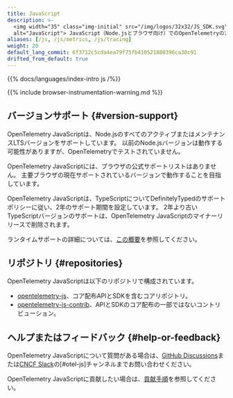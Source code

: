 ```yaml
---
title: JavaScript
description: >-
  <img width="35" class="img-initial" src="/img/logos/32x32/JS_SDK.svg"
  alt="JavaScript"> JavaScript（Node.jsとブラウザ向け）でのOpenTelemetryの言語固有実装。
aliases: [/js, /js/metrics, /js/tracing]
weight: 20
default_lang_commit: 6f3712c5cda4ea79f75fb410521880396ca30c91
drifted_from_default: true
---
```


{{% docs/languages/index-intro js /%}}

{{% include browser-instrumentation-warning.md %}}

## バージョンサポート {#version-support}

OpenTelemetry JavaScriptは、Node.jsのすべてのアクティブまたはメンテナンスLTSバージョンをサポートしています。
以前のNode.jsバージョンは動作する可能性がありますが、OpenTelemetryでテストされていません。

OpenTelemetry JavaScriptには、ブラウザの公式サポートリストはありません。
主要ブラウザの現在サポートされているバージョンで動作することを目指しています。

OpenTelemetry JavaScriptは、TypeScriptについてDefinitelyTypedのサポートポリシーに従い、2年のサポート期間を設定しています。
2年より古いTypeScriptバージョンのサポートは、OpenTelemetry JavaScriptのマイナーリリースで削除されます。

ランタイムサポートの詳細については、[この概要](https://github.com/open-telemetry/opentelemetry-js#supported-runtimes)を参照してください。

## リポジトリ {#repositories}

OpenTelemetry JavaScriptは以下のリポジトリで構成されています。

- [opentelemetry-js](https://github.com/open-telemetry/opentelemetry-js)、コア配布APIとSDKを含むコアリポジトリ。
- [opentelemetry-js-contrib](https://github.com/open-telemetry/opentelemetry-js-contrib)、APIとSDKのコア配布の一部ではないコントリビューション。

## ヘルプまたはフィードバック {#help-or-feedback}

OpenTelemetry JavaScriptについて質問がある場合は、[GitHub Discussions](https://github.com/open-telemetry/opentelemetry-js/discussions)または[CNCF Slack](https://slack.cncf.io/)の[#otel-js]チャンネルまでお問い合わせください。

OpenTelemetry JavaScriptに貢献したい場合は、[貢献手順](https://github.com/open-telemetry/opentelemetry-js/blob/main/CONTRIBUTING.md)を参照してください。

